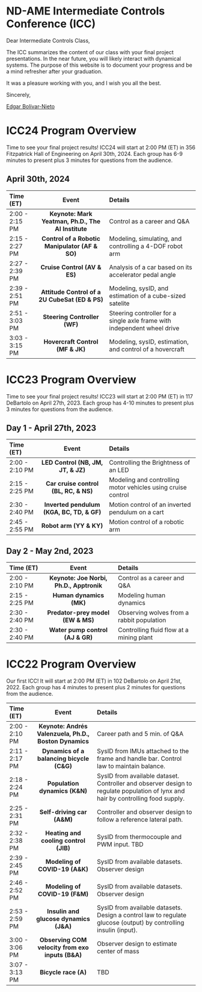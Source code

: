 # ND-AME Intermediate Controls Conference (ICC)

Dear Intermediate Controls Class,

The ICC summarizes the content of our class with your final project presentations. In the near future, you will likely interact with dynamical systems. The purpose of this website is to document your progress and be a mind refresher after your graduation.

It was a pleasure working with you, and I wish you all the best.

Sincerely,

[Edgar Bolívar-Nieto](https://engineering.nd.edu/faculty/edgar-bolivar-nieto/)

# ICC24 Program Overview
Time to see your final project results! ICC24 will start at 2:00 PM (ET) in 356 Fitzpatrick Hall of Engineering on April 30th, 2024. Each group has 6-9 minutes to present plus 3 minutes for questions from the audience.

## April 30th, 2024

| Time (ET)      | Event | Details    |
| :---         |    :----:   |          :--- |
| 2:00 - 2:15 PM | **Keynote: Mark Yeatman, Ph.D., The AI Institute**      | Control as a career and Q&A |
| 2:15 - 2:27 PM | **Control of a Robotic Manipulator (AF & SO)**      | Modeling, simulating, and controlling a 4-DOF robot arm |
| 2:27 - 2:39 PM | **Cruise Control (AV & ES)**      | Analysis of a car based on its accelerator pedal angle |
| 2:39 - 2:51 PM | **Attitude Control of a 2U CubeSat (ED & PS)**      | Modeling, sysID, and estimation of a cube-sized satelite |
| 2:51 - 3:03 PM | **Steering Controller (WF)**      | Steering controller for a single axle frame with independent wheel drive |
| 3:03 - 3:15 PM | **Hovercraft Control (MF & JK)**      | Modeling, sysID, estimation, and control of a hovercraft |

# ICC23 Program Overview
Time to see your final project results! ICC23 will start at 2:00 PM (ET) in 117 DeBartolo on April 27th, 2023. Each group has 4-10 minutes to present plus 3 minutes for questions from the audience.

## Day 1 - April 27th, 2023

| Time (ET)      | Event | Details    |
| :---         |    :----:   |          :--- |
| 2:00 - 2:10 PM | **LED Control (NB, JM, JT, & JZ)**  | Controlling the Brightness of an LED   |
| 2:15 - 2:25 PM | **Car cruise control (BL, RC, & NS)**      | Modeling and controlling motor vehicles using cruise control |
| 2:30 - 2:40 PM | **Inverted pendulum (KGA, BC, TD, & GF)**      | Motion control of an inverted pendulum on a cart |
| 2:45 - 2:55 PM | **Robot arm (YY & KY)**      | Motion control of a robotic arm |

## Day 2 - May 2nd, 2023

| Time (ET)      | Event | Details    |
| :---         |    :----:   |          :--- |
| 2:00 - 2:10 PM | **Keynote: Joe Norbi, Ph.D., Apptronik**      | Control as a career and Q&A |
| 2:15 - 2:25 PM | **Human dynamics (MK)** | Modeling human dynamics |
| 2:30 - 2:40 PM | **Predator-prey model (EW & MS)** | Observing wolves from a rabbit population |
| 2:30 - 2:40 PM | **Water pump control (AJ & GR)** | Controlling fluid flow at a mining plant |


# ICC22 Program Overview
Our first ICC! It will start at 2:00 PM (ET) in 102 DeBartolo on April 21st, 2022. Each group has 4 minutes to present plus 2 minutes for questions from the audience.

| Time (ET)      | Event | Details    |
| :---         |    :----:   |          :--- |
| 2:00 - 2:10 PM | **Keynote: Andrés Valenzuela, Ph.D., Boston Dynamics**  | Career path and 5 min. of Q&A   |
| 2:11 - 2:17 PM | **Dynamics of a balancing bicycle (C&G)**      | SysID from IMUs attached to the frame and handle bar. Control law to maintain balance. |
| 2:18 - 2:24 PM | **Population dynamics (K&N)**      | SysID from available dataset. Controller and observer design to regulate population of lynx and hair by controlling food supply.|
| 2:25 - 2:31 PM | **Self-driving car (A&M)**      | Controller and observer design to follow a reference lateral path.|
| 2:32 - 2:38 PM | **Heating and cooling control (JIB)**      | SysID from thermocouple and PWM input. TBD|
| 2:39 - 2:45 PM | **Modeling of COVID-19 (A&K)**    | SysID from available datasets. Observer design|
| 2:46 - 2:52 PM | **Modeling of COVID-19 (F&M)**    | SysID from available datasets. Observer design|
| 2:53 - 2:59 PM | **Insulin and glucose dynamics (J&A)**    | SysID from available datasets. Design a control law to regulate glucose (output) by controlling insulin (input).|
| 3:00 - 3:06 PM | **Observing COM velocity from exo inputs (B&A)**    | Observer design to estimate center of mass|
| 3:07 - 3:13 PM | **Bicycle race (A)**  | TBD|
